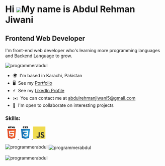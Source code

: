 Hi ![](https://user-images.githubusercontent.com/18350557/176309783-0785949b-9127-417c-8b55-ab5a4333674e.gif)My name is Abdul Rehman Jiwani
====================================================================================================================================

Frontend Web Developer
-----------------------

I'm front-end web developer who's learning more programming languages and Backend Language to grow.

<p align="left"> <img src="https://komarev.com/ghpvc/?username=programmerabdul&label=Profile%20views&color=0e75b6&style=flat" alt="programmerabdul" /> </p>

* 🌍  I'm based in Karachi, Pakistan
* 🖥️  See my [Portfolio](https://github.com/ProgrammerABDUL)
* ⚡  See my [LikedIn Profile](https://www.linkedin.com/in/abdul-rehman-jiwani-9054a5230)
* ✉️  You can contact me at [abdulrehmanjiwani5@gmail.com](mailto:abdulrehmanjiwani5@gmail.com)
* 🤝  I'm open to collaborate on interesting projects

<h3 align="left">Skills:</h3>
<p align="left">
  <a href="https://www.w3.org/html/" target="_blank" rel="noreferrer"> <img src="https://raw.githubusercontent.com/devicons/devicon/master/icons/html5/html5-original-wordmark.svg" alt="HTML" width="40" height="40"/> </a>
  <a href="https://www.w3schools.com/css/" target="_blank" rel="noreferrer"> <img src="https://raw.githubusercontent.com/devicons/devicon/master/icons/css3/css3-original-wordmark.svg" alt="CSS" width="40" height="40"/> </a>
  <a href="https://developer.mozilla.org/en-US/docs/Web/JavaScript" target="_blank" rel="noreferrer"> <img src="https://raw.githubusercontent.com/devicons/devicon/master/icons/javascript/javascript-original.svg" alt="JavaScript" width="40" height="40"/></a>
</p>

<p>
  <img align="left" src="https://github-readme-stats.vercel.app/api/top-langs?username=programmerabdul&show_icons=true&locale=en&layout=compact" alt="programmerabdul" />
</p>

<p>
  &nbsp;<img align="center" src="https://github-readme-stats.vercel.app/api?username=programmerabdul&show_icons=true&locale=en" alt="programmerabdul" />
</p>

<p>
  <img align="center" src="https://github-readme-streak-stats.herokuapp.com/?user=programmerabdul&" alt="programmerabdul" />
</p>
